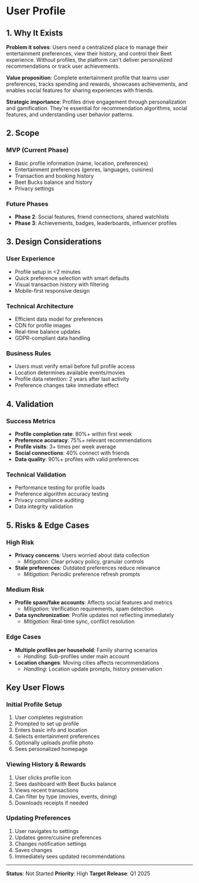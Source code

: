 # User Profile

## 1. Why It Exists

**Problem it solves**: Users need a centralized place to manage their entertainment preferences, view their history, and control their Beet experience. Without profiles, the platform can't deliver personalized recommendations or track user achievements.

**Value proposition**: Complete entertainment profile that learns user preferences, tracks spending and rewards, showcases achievements, and enables social features for sharing experiences with friends.

**Strategic importance**: Profiles drive engagement through personalization and gamification. They're essential for recommendation algorithms, social features, and understanding user behavior patterns.

## 2. Scope

### MVP (Current Phase)
- Basic profile information (name, location, preferences)
- Entertainment preferences (genres, languages, cuisines)
- Transaction and booking history
- Beet Bucks balance and history
- Privacy settings

### Future Phases
- **Phase 2**: Social features, friend connections, shared watchlists
- **Phase 3**: Achievements, badges, leaderboards, influencer profiles

## 3. Design Considerations

### User Experience
- Profile setup in <2 minutes
- Quick preference selection with smart defaults
- Visual transaction history with filtering
- Mobile-first responsive design

### Technical Architecture
- Efficient data model for preferences
- CDN for profile images
- Real-time balance updates
- GDPR-compliant data handling

### Business Rules
- Users must verify email before full profile access
- Location determines available events/movies
- Profile data retention: 2 years after last activity
- Preference changes take immediate effect

## 4. Validation

### Success Metrics
- **Profile completion rate**: 80%+ within first week
- **Preference accuracy**: 75%+ relevant recommendations
- **Profile visits**: 3+ times per week average
- **Social connections**: 40% connect with friends
- **Data quality**: 90%+ profiles with valid preferences

### Technical Validation
- Performance testing for profile loads
- Preference algorithm accuracy testing
- Privacy compliance auditing
- Data integrity validation

## 5. Risks & Edge Cases

### High Risk
- **Privacy concerns**: Users worried about data collection
  - *Mitigation*: Clear privacy policy, granular controls
- **Stale preferences**: Outdated preferences reduce relevance
  - *Mitigation*: Periodic preference refresh prompts

### Medium Risk
- **Profile spam/fake accounts**: Affects social features and metrics
  - *Mitigation*: Verification requirements, spam detection
- **Data synchronization**: Profile updates not reflecting immediately
  - *Mitigation*: Real-time sync, conflict resolution

### Edge Cases
- **Multiple profiles per household**: Family sharing scenarios
  - *Handling*: Sub-profiles under main account
- **Location changes**: Moving cities affects recommendations
  - *Handling*: Location update prompts, history preservation

## Key User Flows

### Initial Profile Setup
1. User completes registration
2. Prompted to set up profile
3. Enters basic info and location
4. Selects entertainment preferences
5. Optionally uploads profile photo
6. Sees personalized homepage

### Viewing History & Rewards
1. User clicks profile icon
2. Sees dashboard with Beet Bucks balance
3. Views recent transactions
4. Can filter by type (movies, events, dining)
5. Downloads receipts if needed

### Updating Preferences
1. User navigates to settings
2. Updates genre/cuisine preferences
3. Changes notification settings
4. Saves changes
5. Immediately sees updated recommendations

---

**Status**: Not Started
**Priority**: High
**Target Release**: Q1 2025

